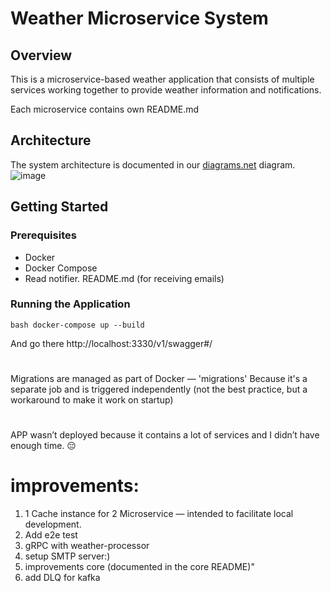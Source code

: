 # Weather Microservice System

## Overview
This is a microservice-based weather application that consists of multiple services working together to provide weather information and notifications.

Each microservice contains own README.md 
## Architecture
The system architecture is documented in our [diagrams.net](https://app.diagrams.net/?src=about#G1RTMtS7c_OcROmCssMEXr2HzQwzmOCGZr#%7B%22pageId%22%3A%22UOtl7gYO2UXAUBC-fHZp%22%7D) diagram.
![image](https://github.com/user-attachments/assets/e96ed090-ae65-484e-8c0e-8d56c3ecc8d0)



## Getting Started
### Prerequisites
- Docker
- Docker Compose
- Read notifier. README.md (for receiving emails) 


### Running the Application
<pre><code>bash docker-compose up --build</code></pre>
And go there http://localhost:3330/v1/swagger#/
#
Migrations are managed as part of Docker — 'migrations'
Because it's a separate job and is triggered independently (not the best practice, but a workaround to make it work on startup)
#
APP wasn’t deployed because it contains a lot of services and I didn’t have enough time. 😔  
# improvements:
1) 1 Cache instance for 2 Microservice — intended to facilitate local development.
2) Add e2e test
3) gRPC with weather-processor
4) setup SMTP server:)
5) improvements core (documented in the core README)"
5) add DLQ for kafka

